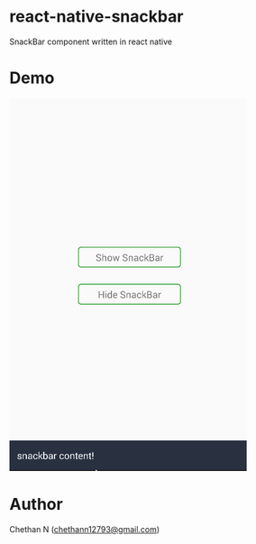 # react-native-snackbar
SnackBar component written in react native

# Demo
![Demo](https://raw.githubusercontent.com/chethann/react-native-snackbar/master/static/demo.gif)

# Author
Chethan N (chethann12793@gmail.com)
